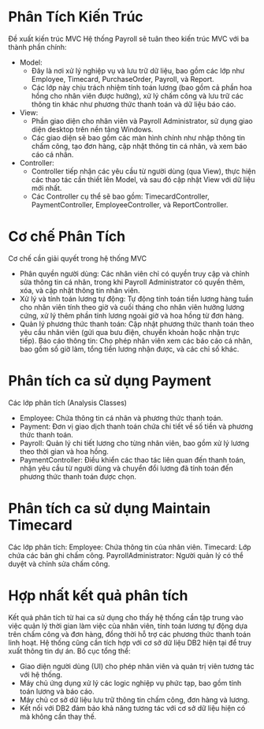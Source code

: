 # Phân Tích Kiến Trúc
Đề xuất kiến trúc MVC
Hệ thống Payroll sẽ tuân theo kiến trúc MVC với ba thành phần chính:
- Model:
  + Đây là nơi xử lý nghiệp vụ và lưu trữ dữ liệu, bao gồm các lớp như Employee, Timecard, PurchaseOrder, Payroll, và Report.
  + Các lớp này chịu trách nhiệm tính toán lương (bao gồm cả phần hoa hồng cho nhân viên được hưởng), xử lý chấm công và lưu trữ các thông tin khác như phương thức thanh toán và dữ liệu báo cáo.
- View:
  + Phần giao diện cho nhân viên và Payroll Administrator, sử dụng giao diện desktop trên nền tảng Windows.
  + Các giao diện sẽ bao gồm các màn hình chính như nhập thông tin chấm công, tạo đơn hàng, cập nhật thông tin cá nhân, và xem báo cáo cá nhân.
- Controller:
  + Controller tiếp nhận các yêu cầu từ người dùng (qua View), thực hiện các thao tác cần thiết lên Model, và sau đó cập nhật View với dữ liệu mới nhất.
  + Các Controller cụ thể sẽ bao gồm: TimecardController, PaymentController, EmployeeController, và ReportController.

# Cơ chế Phân Tích
Cơ chế cần giải quyết trong hệ thống MVC
- Phân quyền người dùng: Các nhân viên chỉ có quyền truy cập và chỉnh sửa thông tin cá nhân, trong khi Payroll Administrator có quyền thêm, xóa, và cập nhật thông tin nhân viên.
- Xử lý và tính toán lương tự động: Tự động tính toán tiền lương hàng tuần cho nhân viên tính theo giờ và cuối tháng cho nhân viên hưởng lương cứng, xử lý thêm phần tính lương ngoài giờ và hoa hồng từ đơn hàng.
- Quản lý phương thức thanh toán: Cập nhật phương thức thanh toán theo yêu cầu nhân viên (gửi qua bưu điện, chuyển khoản hoặc nhận trực tiếp).
Báo cáo thông tin: Cho phép nhân viên xem các báo cáo cá nhân, bao gồm số giờ làm, tổng tiền lương nhận được, và các chỉ số khác.

# Phân tích ca sử dụng Payment
Các lớp phân tích (Analysis Classes)
- Employee: Chứa thông tin cá nhân và phương thức thanh toán.
- Payment: Đơn vị giao dịch thanh toán chứa chi tiết về số tiền và phương thức thanh toán.
- Payroll: Quản lý chi tiết lương cho từng nhân viên, bao gồm xử lý lương theo thời gian và hoa hồng.
- PaymentController: Điều khiển các thao tác liên quan đến thanh toán, nhận yêu cầu từ người dùng và chuyển đổi lương đã tính toán đến phương thức thanh toán được chọn.

# Phân tích ca sử dụng Maintain Timecard
Các lớp phân tích:
Employee: Chứa thông tin của nhân viên.
Timecard: Lớp chứa các bản ghi chấm công.
PayrollAdministrator: Người quản lý có thể duyệt và chỉnh sửa chấm công.

# Hợp nhất kết quả phân tích
  Kết quả phân tích từ hai ca sử dụng cho thấy hệ thống cần tập trung vào việc quản lý thời gian làm việc của nhân viên, tính toán lương tự động dựa trên chấm công và đơn hàng, đồng thời hỗ trợ các phương thức thanh toán linh hoạt. Hệ thống cũng cần tích hợp với cơ sở dữ liệu DB2 hiện tại để truy xuất thông tin dự án.
  Bố cục tổng thể:
- Giao diện người dùng (UI) cho phép nhân viên và quản trị viên tương tác với hệ thống.
- Máy chủ ứng dụng xử lý các logic nghiệp vụ phức tạp, bao gồm tính toán lương và báo cáo.
- Máy chủ cơ sở dữ liệu lưu trữ thông tin chấm công, đơn hàng và lương.
- Kết nối với DB2 đảm bảo khả năng tương tác với cơ sở dữ liệu hiện có mà không cần thay thế.
